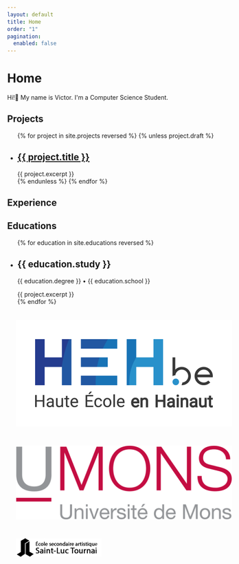 ```yaml
---
layout: default
title: Home
order: "1"
pagination:
  enabled: false
---
```


# Home

Hi!👋️ My name is Victor.
I'm a Computer Science Student.

## Projects

<ul class="projects finished">
{% for project in site.projects reversed %}
    {% unless project.draft %}
        <li class="project">
            <h2>
                <a class="name" href="{{ project.url | relative_url }}">
                    {{ project.title }}
                </a>
            </h2>
            {{ project.excerpt }}
        </li>
    {% endunless %}
{% endfor %}
</ul>

## Experience



## Educations

<ul class="educations finished">
{% for education in site.educations reversed %}
        <li class="education">
            <h2>{{ education.study }}</h2>
            <p>{{ education.degree }} • {{ education.school }}</p>
            {{ project.excerpt }}
        </li>
{% endfor %}
</ul>

<img class="contain experience" src="res/home/heh.png" alt="" style="padding: 20px" loading="lazy">

<img class="contain experience" src="res/home/umons.png" alt="" style="padding: 20px" loading="lazy">

<img class="contain experience" src="res/home/saint-luc.png" alt="" style="padding: 20px" loading="lazy">
